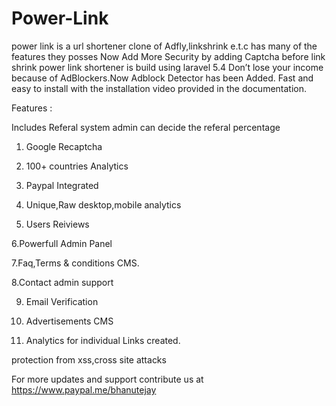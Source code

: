 # Power-Link
power link is a url shortener clone of Adfly,linkshrink e.t.c has many of the features they posses
Now Add More Security by adding Captcha before link shrink
power link shortener is build using laravel 5.4
Don’t lose your income because of AdBlockers.Now Adblock Detector has been Added.
Fast and easy to install with the installation video provided in the documentation.

Features :

Includes Referal system admin can decide the referal percentage

1. Google Recaptcha

2. 100+ countries Analytics

3. Paypal Integrated

4. Unique,Raw desktop,mobile analytics

5. Users Reiviews

6.Powerfull Admin Panel

7.Faq,Terms & conditions CMS.

8.Contact admin support

9. Email Verification

10. Advertisements CMS

11. Analytics for individual Links created.

protection from xss,cross site attacks

For more updates and support contribute us at https://www.paypal.me/bhanutejay
